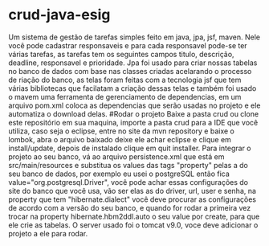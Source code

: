 # crud-java-esig
Um sistema de gestão de tarefas simples feito em java, jpa, jsf, maven. Nele você pode cadastrar responsaveis e para cada responsavel pode-se ter várias tarefas, as tarefas tem os seguintes campos titulo, descrição, deadline, responsavel e prioridade. Jpa foi usado para criar nossas tabelas no banco de dados com base nas classes criadas acelarando o processo de riação do banco, as telas foram feitas com a tecnologia jsf que tem várias bibliotecas que facilatam a criação dessas telas e também foi usado o mavem uma ferramenta de gerenciamento de dependencias, em um arquivo pom.xml coloca as dependencias que serão usadas no projeto e ele automatiza o download delas.
#Rodar o projeto
Baixe a pasta crud ou clone este repositório em sua maquina, importe a pasta crud para a IDE que você utiliza, caso seja o eclipse, entre no site da mvn repository e baixe o lombok, abra o arquivo baixado deixe ele achar eclipse e clique em install/update, depois de instalado clique em quit installer. Para integrar o projeto ao seu banco, vá ao arquivo persistence.xml que está em src/main/resources e substitua os values das tags "property" pelas a do seu banco de dados, por exemplo eu usei o postgreSQL então fica value="org.postgresql.Driver", você pode achar essas configurações do site do banco que você usa, vão ser elas as do driver, url, user e senha, na property que tem "hibernate.dialect" você deve procurar as configurações de acordo com a versão do seu banco, e quando for rodar a primeira vez trocar na property hibernate.hbm2ddl.auto o seu value por create, para que ele crie as tabelas. O server usado foi o tomcat v9.0, voce deve adicionar o projeto a ele para rodar.

